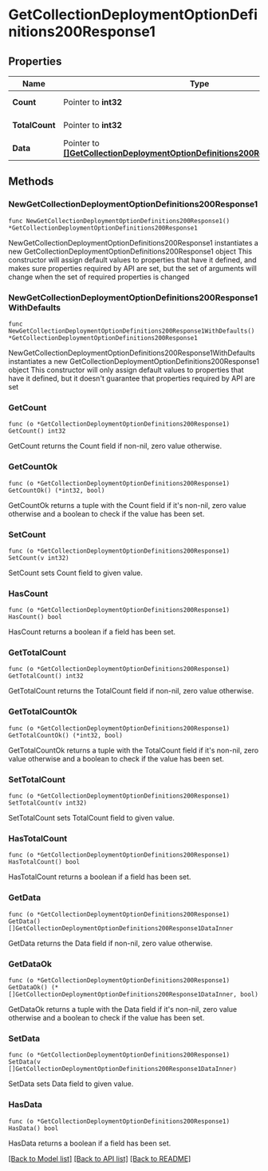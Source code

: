 # GetCollectionDeploymentOptionDefinitions200Response1

## Properties

Name | Type | Description | Notes
------------ | ------------- | ------------- | -------------
**Count** | Pointer to **int32** |  | [optional] [readonly] 
**TotalCount** | Pointer to **int32** |  | [optional] [readonly] 
**Data** | Pointer to [**[]GetCollectionDeploymentOptionDefinitions200Response1DataInner**](GetCollectionDeploymentOptionDefinitions200Response1DataInner.md) |  | [optional] [readonly] 

## Methods

### NewGetCollectionDeploymentOptionDefinitions200Response1

`func NewGetCollectionDeploymentOptionDefinitions200Response1() *GetCollectionDeploymentOptionDefinitions200Response1`

NewGetCollectionDeploymentOptionDefinitions200Response1 instantiates a new GetCollectionDeploymentOptionDefinitions200Response1 object
This constructor will assign default values to properties that have it defined,
and makes sure properties required by API are set, but the set of arguments
will change when the set of required properties is changed

### NewGetCollectionDeploymentOptionDefinitions200Response1WithDefaults

`func NewGetCollectionDeploymentOptionDefinitions200Response1WithDefaults() *GetCollectionDeploymentOptionDefinitions200Response1`

NewGetCollectionDeploymentOptionDefinitions200Response1WithDefaults instantiates a new GetCollectionDeploymentOptionDefinitions200Response1 object
This constructor will only assign default values to properties that have it defined,
but it doesn't guarantee that properties required by API are set

### GetCount

`func (o *GetCollectionDeploymentOptionDefinitions200Response1) GetCount() int32`

GetCount returns the Count field if non-nil, zero value otherwise.

### GetCountOk

`func (o *GetCollectionDeploymentOptionDefinitions200Response1) GetCountOk() (*int32, bool)`

GetCountOk returns a tuple with the Count field if it's non-nil, zero value otherwise
and a boolean to check if the value has been set.

### SetCount

`func (o *GetCollectionDeploymentOptionDefinitions200Response1) SetCount(v int32)`

SetCount sets Count field to given value.

### HasCount

`func (o *GetCollectionDeploymentOptionDefinitions200Response1) HasCount() bool`

HasCount returns a boolean if a field has been set.

### GetTotalCount

`func (o *GetCollectionDeploymentOptionDefinitions200Response1) GetTotalCount() int32`

GetTotalCount returns the TotalCount field if non-nil, zero value otherwise.

### GetTotalCountOk

`func (o *GetCollectionDeploymentOptionDefinitions200Response1) GetTotalCountOk() (*int32, bool)`

GetTotalCountOk returns a tuple with the TotalCount field if it's non-nil, zero value otherwise
and a boolean to check if the value has been set.

### SetTotalCount

`func (o *GetCollectionDeploymentOptionDefinitions200Response1) SetTotalCount(v int32)`

SetTotalCount sets TotalCount field to given value.

### HasTotalCount

`func (o *GetCollectionDeploymentOptionDefinitions200Response1) HasTotalCount() bool`

HasTotalCount returns a boolean if a field has been set.

### GetData

`func (o *GetCollectionDeploymentOptionDefinitions200Response1) GetData() []GetCollectionDeploymentOptionDefinitions200Response1DataInner`

GetData returns the Data field if non-nil, zero value otherwise.

### GetDataOk

`func (o *GetCollectionDeploymentOptionDefinitions200Response1) GetDataOk() (*[]GetCollectionDeploymentOptionDefinitions200Response1DataInner, bool)`

GetDataOk returns a tuple with the Data field if it's non-nil, zero value otherwise
and a boolean to check if the value has been set.

### SetData

`func (o *GetCollectionDeploymentOptionDefinitions200Response1) SetData(v []GetCollectionDeploymentOptionDefinitions200Response1DataInner)`

SetData sets Data field to given value.

### HasData

`func (o *GetCollectionDeploymentOptionDefinitions200Response1) HasData() bool`

HasData returns a boolean if a field has been set.


[[Back to Model list]](../README.md#documentation-for-models) [[Back to API list]](../README.md#documentation-for-api-endpoints) [[Back to README]](../README.md)


